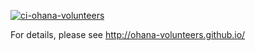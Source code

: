 [![ci-ohana-volunteers](https://github.com/ohana-volunteers/ohana-volunteers/actions/workflows/ci.yml/badge.svg)](https://github.com/ohana-volunteers/ohana-volunteers/actions/workflows/ci.yml)

For details, please see http://ohana-volunteers.github.io/
